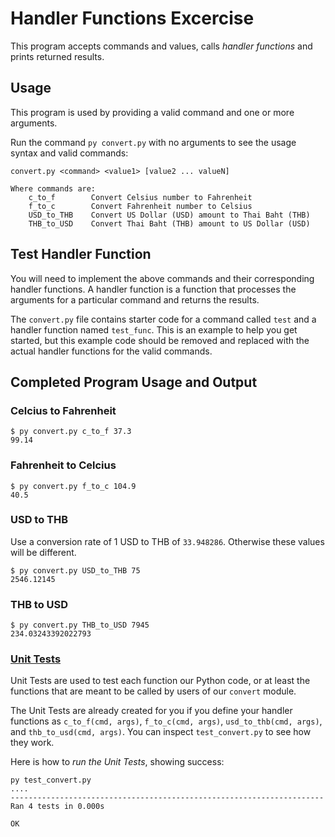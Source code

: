 # Handler Functions Excercise

This program accepts commands and values, calls *handler functions* and prints returned results.

## Usage

This program is used by providing a valid command and one or more arguments.

Run the command `py convert.py` with no arguments to see the usage syntax and valid commands:

```
convert.py <command> <value1> [value2 ... valueN]

Where commands are:
    c_to_f        Convert Celsius number to Fahrenheit
    f_to_c        Convert Fahrenheit number to Celsius
    USD_to_THB    Convert US Dollar (USD) amount to Thai Baht (THB)
    THB_to_USD    Convert Thai Baht (THB) amount to US Dollar (USD)
```

## Test Handler Function

You will need to implement the above commands and their corresponding handler functions. A handler function is a function that processes the arguments for a particular command and returns the results.

The `convert.py` file contains starter code for a command called `test` and a handler function named `test_func`. This is an example to help you get started, but this example code should be removed and replaced with the actual handler functions for the valid commands.

## Completed Program Usage and Output

### Celcius to Fahrenheit

```
$ py convert.py c_to_f 37.3
99.14
```

### Fahrenheit to Celcius

```
$ py convert.py f_to_c 104.9
40.5
```

### USD to THB

Use a conversion rate of 1 USD to THB of `33.948286`. Otherwise these values will be different.

```
$ py convert.py USD_to_THB 75
2546.12145
```

### THB to USD

```
$ py convert.py THB_to_USD 7945
234.03243392022793
```

### [Unit Tests](https://en.wikipedia.org/wiki/Unit_testing)

Unit Tests are used to test each function our Python code, or at least
the functions that are meant to be called by users of our `convert` module.

The Unit Tests are already created for you if you define your handler functions
as `c_to_f(cmd, args)`, `f_to_c(cmd, args)`, `usd_to_thb(cmd, args)`, and
`thb_to_usd(cmd, args)`. You can inspect `test_convert.py` to see how they work.

Here is how to *run the Unit Tests*, showing success:

```
py test_convert.py
....
----------------------------------------------------------------------
Ran 4 tests in 0.000s

OK
```
